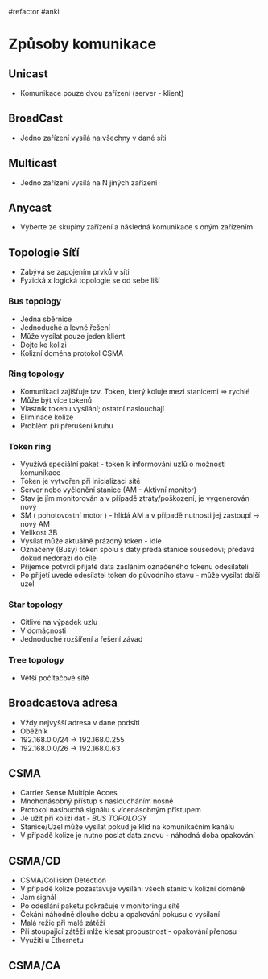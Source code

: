 #refactor #anki 
# Způsoby komunikace
## Unicast
- Komunikace pouze dvou zařízení (server - klient)

## BroadCast
- Jedno zařízení vysílá na všechny v dané síti

## Multicast
- Jedno zařízení vysílá na N jiných zařízení

## Anycast
- Vyberte ze skupiny zařízení a následná komunikace s oným zařízením

## Topologie Síťí
- Zabývá se zapojením prvků v síti
- Fyzická x logická topologie se od sebe liší

### Bus topology
- Jedna sběrnice
- Jednoduché a levné řešení
- Může vysílat pouze jeden klient
- Dojte ke kolizi
- Kolizní doména protokol CSMA

### Ring topology
- Komunikaci zajišťuje tzv. Token, který koluje mezi stanicemi => rychlé
- Může být více tokenů
- Vlastník tokenu vysílání; ostatní naslouchají
- Eliminace kolize
- Problém při přerušení kruhu

### Token ring
- Využívá speciální paket - token k informování uzlů o možnosti komunikace
- Token je vytvořen při inicializaci sítě
- Server nebo vyčlenění stanice (AM - Aktivní monitor)
- Stav je jím monitorován a v případě ztráty/poškození, je vygenerován nový
- SM ( pohotovostní motor ) - hlídá AM a v případě nutnosti jej zastoupí -> nový AM
- Velikost 3B
- Vysílat může aktuálně prázdný token - idle
- Označený (Busy) token spolu s daty předá stanice sousedovi; předává dokud nedorazí do cíle
- Příjemce potvrdí přijaté data zasláním označeného tokenu odesílateli
- Po přijetí uvede odesílatel token do původního stavu - může vysílat další uzel

### Star topology
- Citlivé na výpadek uzlu
- V domácnosti
- Jednoduché rozšíření a řešení závad

### Tree topology
- Větší počítačové sítě

## Broadcastova adresa
- Vždy nejvyšší adresa v dane podsíti
- Oběžník
- 192.168.0.0/24 -> 192.168.0.255
- 192.168.0.0/26 -> 192.168.0.63

## CSMA
- Carrier Sense Multiple Acces
- Mnohonásobný přístup s nasloucháním nosné
- Protokol naslouchá signálu s vícenásobným přístupem
- Je užit při kolizi dat - *BUS TOPOLOGY*
- Stanice/Uzel může vysílat pokud je klid na komunikačním kanálu
- V případě kolize je nutno poslat data znovu - náhodná doba opakování

## CSMA/CD
- CSMA/Collision Detection
- V případě kolize pozastavuje vysíláni všech stanic v kolizní doméně
- Jam signál
- Po odeslání paketu pokračuje v monitoringu sítě
- Čekání náhodně dlouho dobu a opakování pokusu o vysílaní
- Malá režie při malé zátěži
- Při stoupající zátěži mlže klesat propustnost - opakování přenosu
- Využití u Ethernetu

## CSMA/CA
